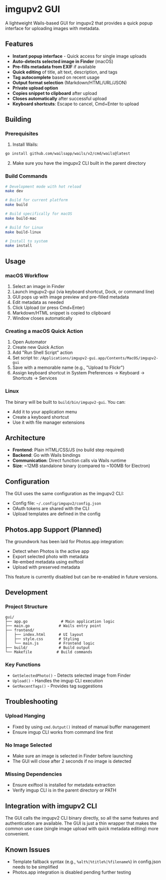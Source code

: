 # imgupv2 GUI

A lightweight Wails-based GUI for imgupv2 that provides a quick popup interface for uploading images with metadata.

## Features

- **Instant popup interface** - Quick access for single image uploads
- **Auto-detects selected image in Finder** (macOS)
- **Pre-fills metadata from EXIF** if available
- **Quick editing** of title, alt text, description, and tags
- **Tag autocomplete** based on recent usage
- **Output format selection** (Markdown/HTML/URL/JSON)
- **Private upload option**
- **Copies snippet to clipboard** after upload
- **Closes automatically** after successful upload
- **Keyboard shortcuts**: Escape to cancel, Cmd+Enter to upload

## Building

### Prerequisites

1. Install Wails:
```bash
go install github.com/wailsapp/wails/v2/cmd/wails@latest
```

2. Make sure you have the imgupv2 CLI built in the parent directory

### Build Commands

```bash
# Development mode with hot reload
make dev

# Build for current platform
make build

# Build specifically for macOS
make build-mac

# Build for Linux
make build-linux

# Install to system
make install
```

## Usage

### macOS Workflow

1. Select an image in Finder
2. Launch imgupv2-gui (via keyboard shortcut, Dock, or command line)
3. GUI pops up with image preview and pre-filled metadata
4. Edit metadata as needed
5. Click Upload (or press Cmd+Enter)
6. Markdown/HTML snippet is copied to clipboard
7. Window closes automatically

### Creating a macOS Quick Action

1. Open Automator
2. Create new Quick Action
3. Add "Run Shell Script" action
4. Set script to: `/Applications/imgupv2-gui.app/Contents/MacOS/imgupv2-gui`
5. Save with a memorable name (e.g., "Upload to Flickr")
6. Assign keyboard shortcut in System Preferences → Keyboard → Shortcuts → Services

### Linux

The binary will be built to `build/bin/imgupv2-gui`. You can:
- Add it to your application menu
- Create a keyboard shortcut
- Use it with file manager extensions

## Architecture

- **Frontend**: Plain HTML/CSS/JS (no build step required)
- **Backend**: Go with Wails bindings
- **Communication**: Direct function calls via Wails runtime
- **Size**: ~12MB standalone binary (compared to ~100MB for Electron)

## Configuration

The GUI uses the same configuration as the imgupv2 CLI:
- Config file: `~/.config/imgupv2/config.json`
- OAuth tokens are shared with the CLI
- Upload templates are defined in the config

## Photos.app Support (Planned)

The groundwork has been laid for Photos.app integration:
- Detect when Photos is the active app
- Export selected photo with metadata
- Re-embed metadata using exiftool
- Upload with preserved metadata

This feature is currently disabled but can be re-enabled in future versions.

## Development

### Project Structure
```
gui/
├── app.go               # Main application logic
├── main.go             # Wails entry point
├── frontend/
│   ├── index.html      # UI layout
│   ├── style.css       # Styling
│   └── main.js         # Frontend logic
├── build/              # Build output
└── Makefile           # Build commands
```

### Key Functions

- `GetSelectedPhoto()` - Detects selected image from Finder
- `Upload()` - Handles the imgup CLI execution
- `GetRecentTags()` - Provides tag suggestions

## Troubleshooting

### Upload Hanging
- Fixed by using `cmd.Output()` instead of manual buffer management
- Ensure imgup CLI works from command line first

### No Image Selected
- Make sure an image is selected in Finder before launching
- The GUI will close after 2 seconds if no image is detected

### Missing Dependencies
- Ensure exiftool is installed for metadata extraction
- Verify imgup CLI is in the parent directory or PATH

## Integration with imgupv2 CLI

The GUI calls the imgupv2 CLI binary directly, so all the same features and authentication are available. The GUI is just a thin wrapper that makes the common use case (single image upload with quick metadata editing) more convenient.

## Known Issues

- Template fallback syntax (e.g., `%alt%|%title%|%filename%`) in config.json needs to be simplified
- Photos.app integration is disabled pending further testing
